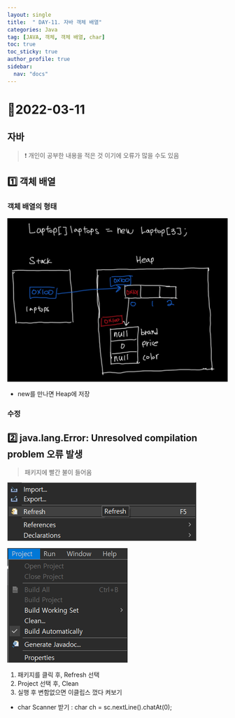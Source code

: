 ```yaml
---
layout: single
title:  " DAY-11. 자바 객체 배열"
categories: Java
tag: [JAVA, 객체, 객체 배열, char]
toc: true
toc_sticky: true
author_profile: true
sidebar:
  nav: "docs"
---
```


# 📌2022-03-11

## 자바

<!--Quote-->

> ❗ 개인이 공부한 내용을 적은 것 이기에 오류가 많을 수도 있음

## **1️⃣ 객체 배열**

<script src="https://gist.github.com/kimyeong96/386bc41ff4cb429b6e33c5cf4231c52c.js"></script>

### 객체 배열의 형태

<script src="https://gist.github.com/kimyeong96/7db349f32e2ce605d99fb69d3d80d48e.js"></script>

![1.jpg](/assets/images/posts/2022-03-11/1.jpg)

- new를 만나면 Heap에 저장
<script src="https://gist.github.com/kimyeong96/60bde8e427ad16d4a8989d98efe432ca.js"></script>

### 수정

<script src="https://gist.github.com/kimyeong96/7ad9a18aacc869b0b9192ea48dd93a44.js"></script>

## **2️⃣ java.lang.Error: Unresolved compilation problem 오류 발생**

> 패키지에 빨간 불이 들어옴


![3.png](/assets/images/posts/2022-03-11/3.png)

![4.png](/assets/images/posts/2022-03-11/4.png)

1. 패키지를 클릭 후, Refresh 선택
2. Project 선택 후, Clean
3. 실행 후 변함없으면 이클립스 껐다 켜보기

- char Scanner 받기 : char ch = sc.nextLine().chatAt(0);